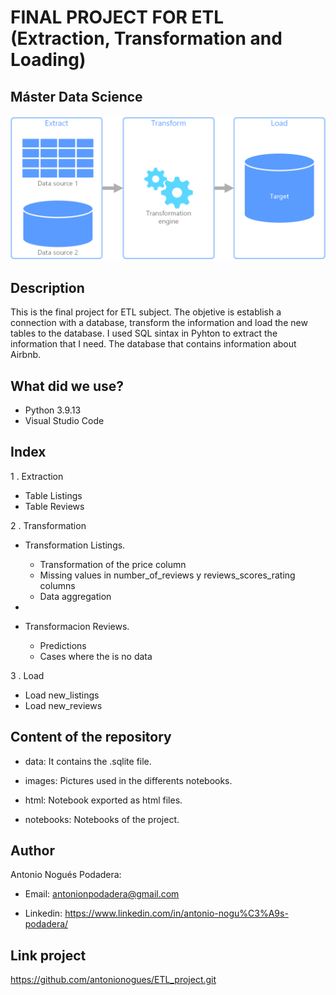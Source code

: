 # FINAL PROJECT FOR ETL (Extraction, Transformation and Loading) 

## Máster Data Science

<p align="center">

![imagen_readme.jpeg](./images/etl.png)

</p>

## Description

This is the final project for ETL subject. The objetive is establish a connection with a database, transform the information and load the new tables to the database. I used SQL sintax in Pyhton to extract the information that I need. 
The database that contains information about Airbnb. 

## What did we use?

- Python 3.9.13
- Visual Studio Code

## Index

1	. Extraction

- Table Listings
- Table Reviews

2	. Transformation

- Transformation Listings.

	- Transformation of the price column
	- Missing values in number_of_reviews y reviews_scores_rating columns
	- Data aggregation
-
- Transformacion Reviews.

	- Predictions
	- Cases where the is no data


3	. Load

- Load new_listings
- Load new_reviews

## Content of the repository 

- data: It contains the .sqlite file. 


- images: Pictures used in the differents notebooks.



- html: Notebook exported as html files.



- notebooks: Notebooks of the project.

## Author

Antonio Nogués Podadera:

- Email: antonionpodadera@gmail.com

- Linkedin: https://www.linkedin.com/in/antonio-nogu%C3%A9s-podadera/

## Link project

https://github.com/antonionogues/ETL_project.git
